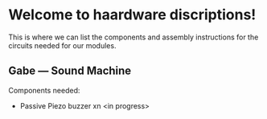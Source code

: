 # Welcome to haardware discriptions!
This is where we can list the components and assembly instructions for the circuits needed for our modules.

## Gabe — Sound Machine
Components needed:
* Passive Piezo buzzer xn \<in progress>

##

##